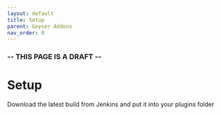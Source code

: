 ```yaml
---
layout: default
title: Setup
parent: Geyser Addons
nav_order: 0
---
```

### -- THIS PAGE IS A DRAFT --

# Setup
Download the latest build from Jenkins and put it into your plugins folder
